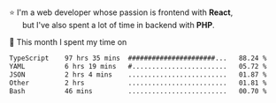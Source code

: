 ⭐ I'm a web developer whose passion is frontend with <b>React</b>,<br/>
&nbsp; &nbsp; &nbsp; but I've also spent a lot of time in backend with <b>PHP</b>.

📅 This month I spent my time on

<!--START_SECTION:waka-->

```txt
TypeScript    97 hrs 35 mins  ######################...   88.24 %
YAML          6 hrs 19 mins   #........................   05.72 %
JSON          2 hrs 4 mins    .........................   01.87 %
Other         2 hrs           .........................   01.81 %
Bash          46 mins         .........................   00.70 %
```

<!--END_SECTION:waka-->
